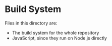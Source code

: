 # Build System

Files in this directory are:

- The build system for the whole repository
- JavaScript, since they run on Node.js directly
